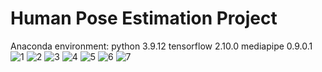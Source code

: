 # Human Pose Estimation Project
Anaconda environment:
python 3.9.12
tensorflow 2.10.0
mediapipe 0.9.0.1  
![1](https://github.com/ChiuTC/Human_Pose_Estimation_Project/assets/99594456/eb90afb7-0918-478f-a592-0364678f6c7c)
![2](https://github.com/ChiuTC/Human_Pose_Estimation_Project/assets/99594456/aa9b11a4-36da-4439-a125-fd9a825fdb5b)
![3](https://github.com/ChiuTC/Human_Pose_Estimation_Project/assets/99594456/d7dd51ec-621e-49b7-b47f-df613eb91a9c)
![4](https://github.com/ChiuTC/Human_Pose_Estimation_Project/assets/99594456/19f98335-500f-4e1c-9b6f-91da77f7f2c8)
![5](https://github.com/ChiuTC/Human_Pose_Estimation_Project/assets/99594456/7622de94-7692-40bb-abc5-849535d5b7ec)
![6](https://github.com/ChiuTC/Human_Pose_Estimation_Project/assets/99594456/21f47b95-af6f-404d-a28b-c0bddb98a33c)
![7](https://github.com/ChiuTC/Human_Pose_Estimation_Project/assets/99594456/744cf2d6-f5d1-4e05-b955-d4bf10e4deb6)

